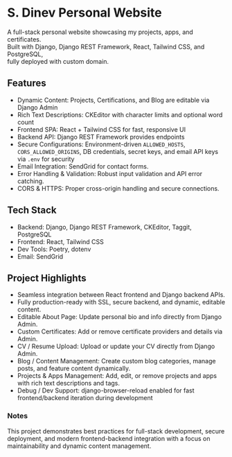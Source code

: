 # S. Dinev Personal Website

A full-stack personal website showcasing my projects, apps, and certificates.  
Built with Django, Django REST Framework, React, Tailwind CSS, and PostgreSQL,  
fully deployed with custom domain.



## Features

- Dynamic Content: Projects, Certifications, and Blog are editable via Django Admin
- Rich Text Descriptions: CKEditor with character limits and optional word count
- Frontend SPA: React + Tailwind CSS for fast, responsive UI
- Backend API: Django REST Framework provides endpoints
- Secure Configurations: Environment-driven `ALLOWED_HOSTS`, `CORS_ALLOWED_ORIGINS`, DB credentials, secret keys, and email API keys via `.env` for security
- Email Integration: SendGrid for contact forms.
- Error Handling & Validation: Robust input validation and API error catching.
- CORS & HTTPS: Proper cross-origin handling and secure connections.



## Tech Stack

- Backend: Django, Django REST Framework, CKEditor, Taggit, PostgreSQL
- Frontend: React, Tailwind CSS
- Dev Tools: Poetry, dotenv
- Email: SendGrid



## Project Highlights

- Seamless integration between React frontend and Django backend APIs.
- Fully production-ready with SSL, secure backend, and dynamic, editable content.
- Editable About Page: Update personal bio and info directly from Django Admin.
- Custom Certificates: Add or remove certificate providers and details via Admin.
- CV / Resume Upload: Upload or update your CV directly from Django Admin.
- Blog / Content Management: Create custom blog categories, manage posts, and feature content dynamically.
- Projects & Apps Management: Add, edit, or remove projects and apps with rich text descriptions and tags.
- Debug / Dev Support: django-browser-reload enabled for fast frontend/backend iteration during development



### Notes

This project demonstrates best practices for full-stack development, secure deployment, and modern frontend-backend integration with a focus on maintainability and dynamic content management.